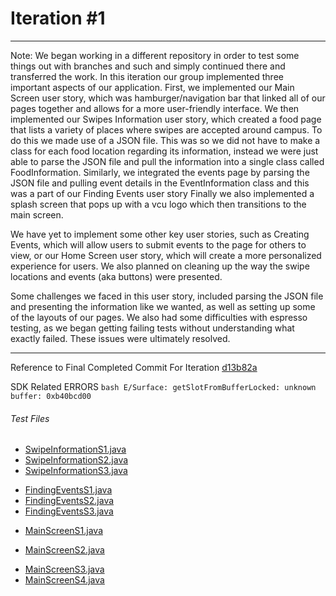 # Iteration #1
-------------------
Note: We began working in a different repository in order to test some things out with branches and such and simply continued there and transferred the work.
In this iteration our group implemented three important aspects of our application.
First, we implemented our Main Screen user story, which was hamburger/navigation bar that linked all of our pages together and allows for a more user-friendly interface.
We then implemented our Swipes Information user story, which created a food page that lists a variety of places where swipes are accepted around campus. To do this we made use of a JSON file. This was so we did not have to make a class for each food location regarding its information, instead we were just able to parse the JSON file and pull the information into a single class called FoodInformation.
Similarly, we integrated the events page by parsing the JSON file and pulling event details in the EventInformation class and this was a part of our Finding Events user story
Finally we also implemented a splash screen that pops up with a vcu logo which then transitions to the main screen.

We have yet to implement some other key user stories, such as Creating Events, which will allow users to submit events to the page for others to view, or our Home Screen user story, which will create a more personalized experience for users. We also planned on cleaning up the way the swipe locations and events (aka buttons) were presented.

Some challenges we faced in this user story, included parsing the JSON file and presenting the information like we wanted, as well as setting up some of the layouts of our pages.
We also had some difficulties with espresso testing, as we began getting failing tests without understanding what exactly failed. These issues were ultimately resolved.

--------------------------
Reference to Final Completed Commit For Iteration [d13b82a](https://github.com/vcu-cmsc355-fall2018/fall-19-project-group-21/commit/d13b82abd4f20755e6ca04ef99e07011a1dceb2f)

SDK Related ERRORS ```bash E/Surface: getSlotFromBufferLocked: unknown buffer: 0xb40bcd00```
###### Test Files 

+ [SwipeInformationS1.java](https://github.com/vcu-cmsc355-fall2018/fall-19-project-group-21/blob/master/app/src/androidTest/java/edu/vcu/beyep/group21test/SwipeInformationS1.java)
+ [SwipeInformationS2.java](https://github.com/vcu-cmsc355-fall2018/fall-19-project-group-21/blob/master/app/src/androidTest/java/edu/vcu/beyep/group21test/SwipeInformationS2.java)     
+ [SwipeInformationS3.java](https://github.com/vcu-cmsc355-fall2018/fall-19-project-group-21/blob/master/app/src/androidTest/java/edu/vcu/beyep/group21test/SwipeInformationS3.java)
- [FindingEventsS1.java](https://github.com/vcu-cmsc355-fall2018/fall-19-project-group-21/blob/master/app/src/androidTest/java/edu/vcu/beyep/group21test/FindingEventsS1.java)
- [FindingEventsS2.java](https://github.com/vcu-cmsc355-fall2018/fall-19-project-group-21/blob/master/app/src/androidTest/java/edu/vcu/beyep/group21test/FindingEventsS2.java)
- [FindingEventsS3.java](https://github.com/vcu-cmsc355-fall2018/fall-19-project-group-21/blob/master/app/src/androidTest/java/edu/vcu/beyep/group21test/FindingEventsS3.java)
+ [MainScreenS1.java](https://github.com/vcu-cmsc355-fall2018/fall-19-project-group-21/blob/master/app/src/androidTest/java/edu/vcu/beyep/group21test/MainScreenS1.java)
- [MainScreenS2.java](https://github.com/vcu-cmsc355-fall2018/fall-19-project-group-21/blob/master/app/src/androidTest/java/edu/vcu/beyep/group21test/MainScreenS2.java)
+ [MainScreenS3.java](https://github.com/vcu-cmsc355-fall2018/fall-19-project-group-21/blob/master/app/src/androidTest/java/edu/vcu/beyep/group21test/MainScreenS3.java)
+ [MainScreenS4.java](https://github.com/vcu-cmsc355-fall2018/fall-19-project-group-21/blob/master/app/src/androidTest/java/edu/vcu/beyep/group21test/MainScreenS4.java)


